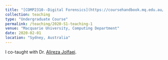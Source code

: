 ```yaml
---
title: "[COMP2310--Digital Forensics](https://coursehandbook.mq.edu.au/2020/units/COMP2310)"
collection: teaching
type: "Undergraduate Course"
permalink: /teaching/2020-S1-teaching-1
venue: "Macquarie University, Computing Department"
date: 2020-02-01
location: "Sydney, Australia"
---
```


I co-taught with Dr. [Alireza Jolfaei](https://researchers.mq.edu.au/en/persons/alireza-jolfaei).
